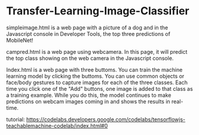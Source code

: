 # Transfer-Learning-Image-Classifier

simpleimage.html is a web page with a picture of a dog and in the Javascript console in Developer Tools, the top three predictions of MobileNet!

campred.html is a web page using webcamera. In this page, it will predict the top class showing on the web camera in the Javascript console.

Index.html is a web page with three buttoms. You can train the machine learning model by clicking the buttoms. You can use common objects or face/body gestures to capture images for each of the three classes. Each time you click one of the "Add" buttons, one image is added to that class as a training example. While you do this, the model continues to make predictions on webcam images coming in and shows the results in real-time.

tutorial: https://codelabs.developers.google.com/codelabs/tensorflowjs-teachablemachine-codelab/index.html#0
